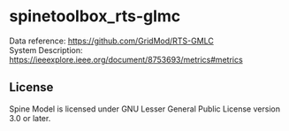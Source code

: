 # spinetoolbox_rts-glmc
Data reference: https://github.com/GridMod/RTS-GMLC  
System Description: https://ieeexplore.ieee.org/document/8753693/metrics#metrics
## License
Spine Model is licensed under GNU Lesser General Public License version 3.0 or later.

